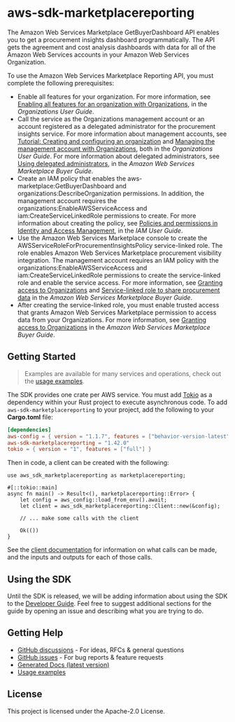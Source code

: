 # aws-sdk-marketplacereporting

The Amazon Web Services Marketplace GetBuyerDashboard API enables you to get a procurement insights dashboard programmatically. The API gets the agreement and cost analysis dashboards with data for all of the Amazon Web Services accounts in your Amazon Web Services Organization.

To use the Amazon Web Services Marketplace Reporting API, you must complete the following prerequisites:
  - Enable all features for your organization. For more information, see [Enabling all features for an organization with Organizations](https://docs.aws.amazon.com/organizations/latest/userguide/orgs_manage_org_support-all-features.html), in the _Organizations User Guide_.
  - Call the service as the Organizations management account or an account registered as a delegated administrator for the procurement insights service. For more information about management accounts, see [Tutorial: Creating and configuring an organization](https://docs.aws.amazon.com/organizations/latest/userguide/orgs_tutorials_basic.html) and [Managing the management account with Organizations](https://docs.aws.amazon.com/organizations/latest/userguide/orgs-manage_accounts_management.html), both in the _Organizations User Guide_. For more information about delegated administrators, see [Using delegated administrators](https://docs.aws.amazon.com/marketplace/latest/buyerguide/management-delegates.html), in the _Amazon Web Services Marketplace Buyer Guide_.
  - Create an IAM policy that enables the aws-marketplace:GetBuyerDashboard and organizations:DescribeOrganization permissions. In addition, the management account requires the organizations:EnableAWSServiceAccess and iam:CreateServiceLinkedRole permissions to create. For more information about creating the policy, see [Policies and permissions in Identity and Access Management](https://docs.aws.amazon.com/IAM/latest/UserGuide/access_policies.html), in the _IAM User Guide_.
  - Use the Amazon Web Services Marketplace console to create the AWSServiceRoleForProcurementInsightsPolicy service-linked role. The role enables Amazon Web Services Marketplace procurement visibility integration. The management account requires an IAM policy with the organizations:EnableAWSServiceAccess and iam:CreateServiceLinkedRole permissions to create the service-linked role and enable the service access. For more information, see [Granting access to Organizations](https://docs.aws.amazon.com/marketplace/latest/buyerguide/orgs-access-slr.html) and [Service-linked role to share procurement data](https://docs.aws.amazon.com/marketplace/latest/buyerguide/buyer-service-linked-role-procurement.html) in the _Amazon Web Services Marketplace Buyer Guide_.
  - After creating the service-linked role, you must enable trusted access that grants Amazon Web Services Marketplace permission to access data from your Organizations. For more information, see [Granting access to Organizations](https://docs.aws.amazon.com/marketplace/latest/buyerguide/orgs-access-slr.html) in the _Amazon Web Services Marketplace Buyer Guide_.

## Getting Started

> Examples are available for many services and operations, check out the
> [usage examples](https://github.com/awsdocs/aws-doc-sdk-examples/tree/main/rustv1).

The SDK provides one crate per AWS service. You must add [Tokio](https://crates.io/crates/tokio)
as a dependency within your Rust project to execute asynchronous code. To add `aws-sdk-marketplacereporting` to
your project, add the following to your **Cargo.toml** file:

```toml
[dependencies]
aws-config = { version = "1.1.7", features = ["behavior-version-latest"] }
aws-sdk-marketplacereporting = "1.42.0"
tokio = { version = "1", features = ["full"] }
```

Then in code, a client can be created with the following:

```rust,no_run
use aws_sdk_marketplacereporting as marketplacereporting;

#[::tokio::main]
async fn main() -> Result<(), marketplacereporting::Error> {
    let config = aws_config::load_from_env().await;
    let client = aws_sdk_marketplacereporting::Client::new(&config);

    // ... make some calls with the client

    Ok(())
}
```

See the [client documentation](https://docs.rs/aws-sdk-marketplacereporting/latest/aws_sdk_marketplacereporting/client/struct.Client.html)
for information on what calls can be made, and the inputs and outputs for each of those calls.

## Using the SDK

Until the SDK is released, we will be adding information about using the SDK to the
[Developer Guide](https://docs.aws.amazon.com/sdk-for-rust/latest/dg/welcome.html). Feel free to suggest
additional sections for the guide by opening an issue and describing what you are trying to do.

## Getting Help

* [GitHub discussions](https://github.com/awslabs/aws-sdk-rust/discussions) - For ideas, RFCs & general questions
* [GitHub issues](https://github.com/awslabs/aws-sdk-rust/issues/new/choose) - For bug reports & feature requests
* [Generated Docs (latest version)](https://awslabs.github.io/aws-sdk-rust/)
* [Usage examples](https://github.com/awsdocs/aws-doc-sdk-examples/tree/main/rustv1)

## License

This project is licensed under the Apache-2.0 License.

